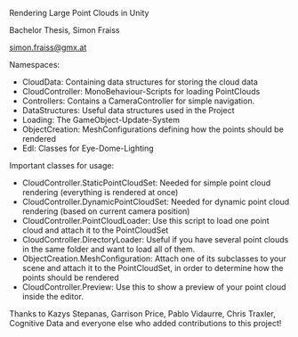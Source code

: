 Rendering Large Point Clouds in Unity

Bachelor Thesis, Simon Fraiss

simon.fraiss@gmx.at

Namespaces:
* CloudData: Containing data structures for storing the cloud data
* CloudController: MonoBehaviour-Scripts for loading PointClouds
* Controllers: Contains a CameraController for simple navigation.
* DataStructures: Useful data structures used in the Project
* Loading: The GameObject-Update-System
* ObjectCreation: MeshConfigurations defining how the points should be rendered
* Edl: Classes for Eye-Dome-Lighting

Important classes for usage:
* CloudController.StaticPointCloudSet: Needed for simple point cloud rendering (everything is rendered at once)
* CloudController.DynamicPointCloudSet: Needed for dynamic point cloud rendering (based on current camera position)
* CloudController.PointCloudLoader: Use this script to load one point cloud and attach it to the PointCloudSet
* CloudController.DirectoryLoader: Useful if you have several point clouds in the same folder and want to load all of them.
* ObjectCreation.MeshConfiguration: Attach one of its subclasses to your scene and attach it to the PointCloudSet, in order to determine how the points should be rendered
* CloudController.Preview: Use this to show a preview of your point cloud inside the editor.

Thanks to Kazys Stepanas, Garrison Price, Pablo Vidaurre, Chris Traxler, Cognitive Data and everyone else who added contributions to this project!